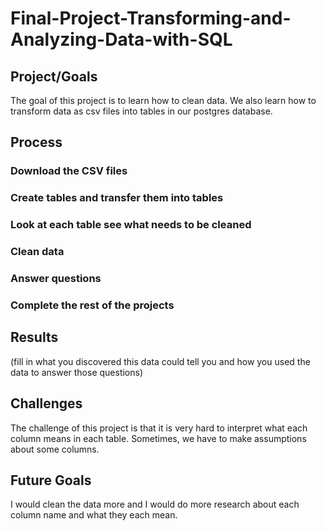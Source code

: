 # Final-Project-Transforming-and-Analyzing-Data-with-SQL

## Project/Goals
The goal of this project is to learn how to clean data. We also learn how to transform data as csv files into tables in our postgres database. 

## Process
### Download the CSV files
### Create tables and transfer them into tables
### Look at each table see what needs to be cleaned 
### Clean data 
### Answer questions 
### Complete the rest of the projects 

## Results
(fill in what you discovered this data could tell you and how you used the data to answer those questions)

## Challenges 
The challenge of this project is that it is very hard to interpret what each column means in each table. Sometimes, we have to make assumptions about some columns.
## Future Goals
I would clean the data more and I would do more research about each column name and what they each mean. 
